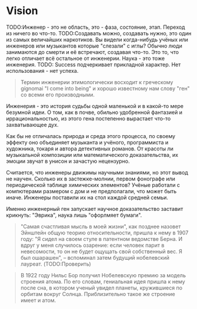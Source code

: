 # Vision

TODO:Инженер - это не область, это - фаза, состояние, этап. Переход из ничего
во что-то.
TODO:Создавать можно, создавать нужно, это один из самых величайших  наркотиков.
Вы видели когда-нибудь учёных или инженеров или музыкантов которые "слезали" с
иглы? Обычно люди занимаются до смерти и её встречают, создавая что-то. Это то,
что легко отличает всё остальное от инженерии. Наука - это тоже инженерия.
TODO: Success подчеркивает прикладной характер. Нет использования - нет успеха.

> Термин инженерии этимологически восходит к греческому gígnomai "I come into
> being" и хорошо известному нам слову "ген" со всеми его производными.

Инженерия - это история судьбы одной маленькой и в какой-то мере безумной идеи.
О том, как в почве, обильно удобренной фантазией и иррациональностью, из этого
гена постепенно вырастает что-то захватывающее дух.

Как бы не отличалась природа и среда этого процесса, по своему эффекту оно
объединяет музыканта и учёного, программиста и художника, токаря и автора
детективных романов. От красоты ли музыкальной композиции или математического
доказательства, их эмоции звучат в унисон и зачастую нецензурно.

Считается, что инженеры движимы научными знаниями, но этот вывод не научен.
Сколько их в застежке-молнии, первом фонографе или периодической таблице
химических элементов? Учёные работали с компютерами размером с дом и не
предполагали, что может быть иначе. Инженеры поставили их на стол каждой средней
семьи.

Именно инженерный ген запускает научное доказательство заставит крикнуть:
"Эврика", наука лишь "офорлмяет бумаги".

> "Самая счастливая мысль в моей жизни", как позднее назовет Эйнштейн общую
> теорию относительности, пришла к нему в 1907 году: "Я сидел на своем стуле в
> патентном ведомстве Берна. И вдруг у меня случилось озарение: если человек
> парит в невесомости, то он не будет ощущать свой собственный вес. Я был
> ошарашен", – вспоминал затем будущий нобелевский лауреат. (TODO:Проверить)

> В 1922 году Нильс Бор получил Нобелевскую премию за модель строения атома. По
> его словам, гениальная идея пришла к нему после сна, в котором ученый увидел
> планеты, кружившиеся по орбитам вокруг Солнца. Приблизительно такое же
> строение имеет и атом.
